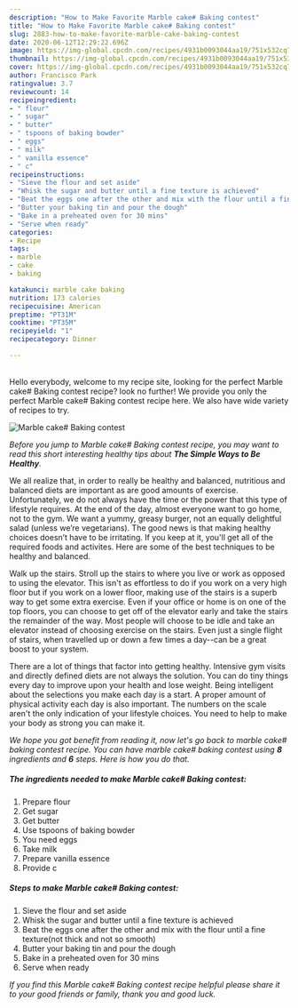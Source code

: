 ```yaml
---
description: "How to Make Favorite Marble cake# Baking contest"
title: "How to Make Favorite Marble cake# Baking contest"
slug: 2883-how-to-make-favorite-marble-cake-baking-contest
date: 2020-06-12T12:29:22.696Z
image: https://img-global.cpcdn.com/recipes/4931b0093044aa19/751x532cq70/marble-cake-baking-contest-recipe-main-photo.jpg
thumbnail: https://img-global.cpcdn.com/recipes/4931b0093044aa19/751x532cq70/marble-cake-baking-contest-recipe-main-photo.jpg
cover: https://img-global.cpcdn.com/recipes/4931b0093044aa19/751x532cq70/marble-cake-baking-contest-recipe-main-photo.jpg
author: Francisco Park
ratingvalue: 3.7
reviewcount: 14
recipeingredient:
- " flour"
- " sugar"
- " butter"
- " tspoons of baking bowder"
- " eggs"
- " milk"
- " vanilla essence"
- " c"
recipeinstructions:
- "Sieve the flour and set aside"
- "Whisk the sugar and butter until a fine texture is achieved"
- "Beat the eggs one after the other and mix with the flour until a fine texture(not thick and not so smooth)"
- "Butter your baking tin and pour the dough"
- "Bake in a preheated oven for 30 mins"
- "Serve when ready"
categories:
- Recipe
tags:
- marble
- cake
- baking

katakunci: marble cake baking 
nutrition: 173 calories
recipecuisine: American
preptime: "PT31M"
cooktime: "PT35M"
recipeyield: "1"
recipecategory: Dinner

---
```

<br>
Hello everybody, welcome to my recipe site, looking for the perfect Marble cake# Baking contest recipe? look no further! We provide you only the perfect Marble cake# Baking contest recipe here. We also have wide variety of recipes to try.
<br>


![Marble cake# Baking contest](https://img-global.cpcdn.com/recipes/4931b0093044aa19/751x532cq70/marble-cake-baking-contest-recipe-main-photo.jpg)

<i>Before you jump to Marble cake# Baking contest recipe, you may want to read this short interesting healthy tips about <strong>The Simple Ways to Be Healthy</strong>.</i>

We all realize that, in order to really be healthy and balanced, nutritious and balanced diets are important as are good amounts of exercise. Unfortunately, we do not always have the time or the power that this type of lifestyle requires. At the end of the day, almost everyone want to go home, not to the gym. We want a yummy, greasy burger, not an equally delightful salad (unless we’re vegetarians). The good news is that making healthy choices doesn’t have to be irritating. If you keep at it, you'll get all of the required foods and activites. Here are some of the best techniques to be healthy and balanced.

Walk up the stairs. Stroll up the stairs to where you live or work as opposed to using the elevator. This isn't as effortless to do if you work on a very high floor but if you work on a lower floor, making use of the stairs is a superb way to get some extra exercise. Even if your office or home is on one of the top floors, you can choose to get off of the elevator early and take the stairs the remainder of the way. Most people will choose to be idle and take an elevator instead of choosing exercise on the stairs. Even just a single flight of stairs, when travelled up or down a few times a day--can be a great boost to your system. 

There are a lot of things that factor into getting healthy. Intensive gym visits and directly defined diets are not always the solution. You can do tiny things every day to improve upon your health and lose weight. Being intelligent about the selections you make each day is a start. A proper amount of physical activity each day is also important. The numbers on the scale aren't the only indication of your lifestyle choices. You need to help to make your body as strong you can make it. 


<i>We hope you got benefit from reading it, now let's go back to marble cake# baking contest recipe. You can have marble cake# baking contest using <strong>8</strong> ingredients and <strong>6</strong> steps. Here is how you do that.
</i>

##### The ingredients needed to make Marble cake# Baking contest:

1. Prepare  flour
1. Get  sugar
1. Get  butter
1. Use  tspoons of baking bowder
1. You need  eggs
1. Take  milk
1. Prepare  vanilla essence
1. Provide  c


##### Steps to make Marble cake# Baking contest:

1. Sieve the flour and set aside
1. Whisk the sugar and butter until a fine texture is achieved
1. Beat the eggs one after the other and mix with the flour until a fine texture(not thick and not so smooth)
1. Butter your baking tin and pour the dough
1. Bake in a preheated oven for 30 mins
1. Serve when ready


<i>If you find this Marble cake# Baking contest recipe helpful please share it to your good friends or family, thank you and good luck.</i>
